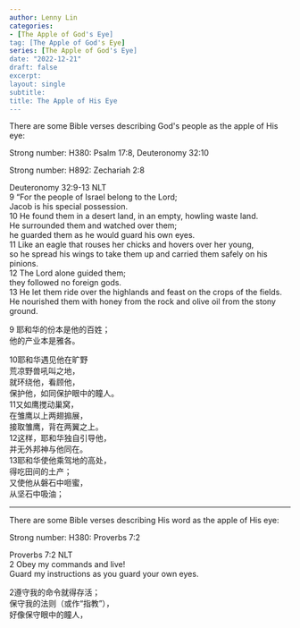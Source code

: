 ```yaml
---
author: Lenny Lin
categories:
- [The Apple of God's Eye]
tag: [The Apple of God's Eye]
series: [The Apple of God's Eye]
date: "2022-12-21"
draft: false
excerpt: 
layout: single
subtitle: 
title: The Apple of His Eye
---
```



There are some Bible verses describing God's people as the apple of His eye:  

Strong number: H380: Psalm 17:8, Deuteronomy 32:10   

Strong number: H892: Zechariah 2:8 


Deuteronomy ‬32:9-13 NLT  
9 “For the people of Israel belong to the Lord;   
Jacob is his special possession.  
10 He found them in a desert land, in an empty, howling waste land.   
He surrounded them and watched over them;   
he guarded them as he would guard his own eyes.  
11 Like an eagle that rouses her chicks and hovers over her young,   
so he spread his wings to take them up and carried them safely on his pinions.  
12 The Lord alone guided them;   
they followed no foreign gods.  
13 He let them ride over the highlands and feast on the crops of the fields.   
He nourished them with honey from the rock and olive oil from the stony ground.  

9 耶和华的份本是他的百姓；  
他的产业本是雅各。  

10耶和华遇见他在旷野  
荒凉野兽吼叫之地，  
就环绕他，看顾他，  
保护他，如同保护眼中的瞳人。  
11又如鹰搅动巢窝，  
在雏鹰以上两翅搧展，  
接取雏鹰，背在两翼之上。  
12这样，耶和华独自引导他，  
并无外邦神与他同在。  
13耶和华使他乘驾地的高处，  
得吃田间的土产；  
又使他从磐石中咂蜜，  
从坚石中吸油；  

----

There are some Bible verses describing His word as the apple of His eye:  

Strong number: H380: Proverbs 7:2  

‪Proverbs ‬7:2 NLT    
2 Obey my commands and live!   
Guard my instructions as you guard your own eyes.  

2遵守我的命令就得存活；  
保守我的法则（或作“指教”），  
好像保守眼中的瞳人，  